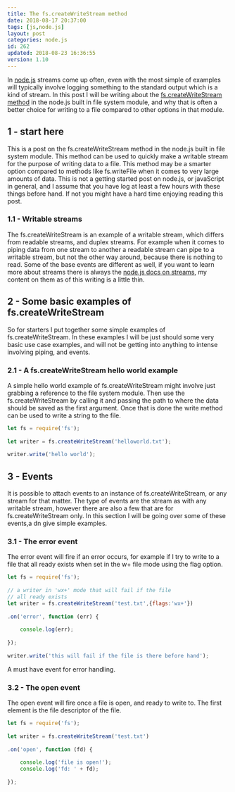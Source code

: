 ```yaml
---
title: The fs.createWriteStream method
date: 2018-08-17 20:37:00
tags: [js,node.js]
layout: post
categories: node.js
id: 262
updated: 2018-08-23 16:36:55
version: 1.10
---
```


In [node.js](https://nodejs.org/en/) streams come up often, even with the most simple of examples will typically involve logging something to the standard output which is a kind of stream. In this post I will be writing about the [fs.createWriteStream method](https://nodejs.org/docs/latest-v8.x/api/fs.html) in the node.js built in file system module, and why that is often a better choice for writing to a file compared to other options in that module.

<!-- more -->

## 1 - start here

This is a post on the fs.createWriteStream method in the node.js built in file system module. This method can be used to quickly make a writable stream for the purpose of writing data to a file. This method may be a smarter option compared to methods like fs.writeFile when it comes to very large amounts of data. This is not a getting started post on node.js, or javaScript in general, and I assume that you have log at least a few hours with these things before hand. If not you might have a hard time enjoying reading this post.

### 1.1 - Writable streams

The fs.createWriteStream is an example of a writable stream, which differs from readable streams, and duplex streams. For example when it comes to piping data from one stream to another a readable stream can pipe to a writable stream, but not the other way around, because there is nothing to read. Some of the base events are different as well, if you want to learn more about streams there is always the [node.js docs on streams](https://nodejs.org/dist/latest-v8.x/docs/api/stream.html), my content on them as of this writing is a little thin.

## 2 - Some basic examples of fs.createWriteStream

So for starters I put together some simple examples of fs.createWriteStream. In these examples I will be just should some very basic use case examples, and will not be getting into anything to intense involving piping, and events.

### 2.1 - A fs.createWriteStream hello world example

A simple hello world example of fs.createWriteStream might involve just grabbing a reference to the file system module. Then use the fs.createWriteStream by calling it and passing the path to where the data should be saved as the first argument. Once that is done the write method can be used to write a string to the file.

```js
let fs = require('fs');
 
let writer = fs.createWriteStream('helloworld.txt');
 
writer.write('hello world');
```

## 3 - Events

It is possible to attach events to an instance of fs.createWriteStream, or any stream for that matter. The type of events are the stream as with any writable stream, however there are also a few that are for fs.createWriteStream only. In this section I will be going over some of these events,a dn give simple examples.

### 3.1 - The error event

The error event will fire if an error occurs, for example if I try to write to a file that all ready exists when set in the w+ file mode using the flag option.

```js
let fs = require('fs');
 
// a writer in 'wx+' mode that will fail if the file
// all ready exists
let writer = fs.createWriteStream('test.txt',{flags:'wx+'})
 
.on('error', function (err) {
 
    console.log(err);
 
});
 
writer.write('this will fail if the file is there before hand');
```

A must have event for error handling.

### 3.2 - The open event

The open event will fire once a file is open, and ready to write to. The first element is the file descriptor of the file.

```js
let fs = require('fs');
 
let writer = fs.createWriteStream('test.txt')
 
.on('open', function (fd) {
 
    console.log('file is open!');
    console.log('fd: ' + fd);
 
});
```